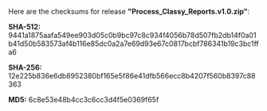 Here are the checksums for release **"Process_Classy_Reports.v1.0.zip"**:

**SHA-512:**
9441a1875aafa549ee903d05c0b9bc97c8c934f4056b78d507fb2db14f0a01b41d50b583573af4b116e85dc0a2a7e69d93e67c0817bcbf786341b19c3bc1ffa6

**SHA-256:**
12e225b836e6db8952380bf165e5f86e41dfb566ecc8b4207f560b8397c88363

**MD5:**
6c8e53e48b4cc3c6cc3d4f5e0369f65f
